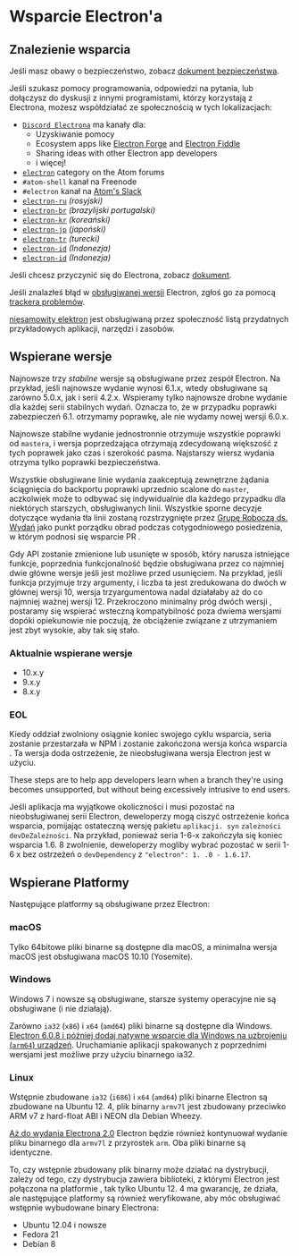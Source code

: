 # Wsparcie Electron'a

## Znalezienie wsparcia

Jeśli masz obawy o bezpieczeństwo, zobacz [dokument bezpieczeństwa](https://github.com/electron/electron/tree/master/SECURITY.md).

Jeśli szukasz pomocy programowania, odpowiedzi na pytania, lub dołączysz do dyskusji z innymi programistami, którzy korzystają z Electrona, możesz współdziałać ze społecznością w tych lokalizacjach:
- [`Discord Electrona`](https://discord.com/invite/electron) ma kanały dla:
  - Uzyskiwanie pomocy
  - Ecosystem apps like [Electron Forge](https://github.com/electron-userland/electron-forge) and [Electron Fiddle](https://github.com/electron/fiddle)
  - Sharing ideas with other Electron app developers
  - i więcej!
- [`electron`](https://discuss.atom.io/c/electron) category on the Atom forums
- `#atom-shell` kanał na Freenode
- `#electron` kanał na [Atom's Slack](https://discuss.atom.io/t/join-us-on-slack/16638?source_topic_id=25406)
- [`electron-ru`](https://telegram.me/electron_ru) *(rosyjski)*
- [`electron-br`](https://electron-br.slack.com) *(brazylijski portugalski)*
- [`electron-kr`](https://electron-kr.github.io/electron-kr) *(koreański)*
- [`electron-jp`](https://electron-jp.slack.com) *(japoński)*
- [`electron-tr`](https://electron-tr.herokuapp.com) *(turecki)*
- [`electron-id`](https://electron-id.slack.com) *(Indonezja)*
- [`electron-id`](https://electronpl.github.io) *(Indonezja)*

Jeśli chcesz przyczynić się do Electrona, zobacz [dokument](https://github.com/electron/electron/blob/master/CONTRIBUTING.md).

Jeśli znalazłeś błąd w [obsługiwanej wersji](#supported-versions) Electron, zgłoś go za pomocą [trackera problemów](../development/issues.md).

[niesamowity elektron](https://github.com/sindresorhus/awesome-electron) jest obsługiwaną przez społeczność listą przydatnych przykładowych aplikacji, narzędzi i zasobów.

## Wspierane wersje

Najnowsze trzy *stabilne* wersje są obsługiwane przez zespół Electron. Na przykład, jeśli najnowsze wydanie wynosi 6.1.x, wtedy obsługiwane są zarówno 5.0.x, jak i serii 4.2.x.  Wspieramy tylko najnowsze drobne wydanie dla każdej serii stabilnych wydań.  Oznacza to, że w przypadku poprawki zabezpieczeń 6.1. otrzymamy poprawkę, ale nie wydamy nowej wersji 6.0.x.

Najnowsze stabilne wydanie jednostronnie otrzymuje wszystkie poprawki od `mastera`, i wersja poprzedzająca otrzymają zdecydowaną większość z tych poprawek jako czas i szerokość pasma. Najstarszy wiersz wydania otrzyma tylko poprawki bezpieczeństwa.

Wszystkie obsługiwane linie wydania zaakceptują zewnętrzne żądania ściągnięcia do backportu poprawki uprzednio scalone do `master`, aczkolwiek może to odbywać się indywidualnie dla każdego przypadku dla niektórych starszych, obsługiwanych linii. Wszystkie sporne decyzje dotyczące wydania tła linii zostaną rozstrzygnięte przez [Grupę Roboczą ds. Wydań](https://github.com/electron/governance/tree/master/wg-releases) jako punkt porządku obrad podczas cotygodniowego posiedzenia, w którym podnosi się wsparcie PR .

Gdy API zostanie zmienione lub usunięte w sposób, który narusza istniejące funkcje, poprzednia funkcjonalność będzie obsługiwana przez co najmniej dwie główne wersje jeśli jest możliwe przed usunięciem. Na przykład, jeśli funkcja przyjmuje trzy argumenty, i liczba ta jest zredukowana do dwóch w głównej wersji 10, wersja trzyargumentowa nadal działałaby aż do co najmniej ważnej wersji 12. Przekroczono minimalny próg dwóch wersji , postaramy się wspierać wsteczną kompatybilność poza dwiema wersjami dopóki opiekunowie nie poczują, że obciążenie związane z utrzymaniem jest zbyt wysokie, aby tak się stało.

### Aktualnie wspierane wersje
- 10.x.y
- 9.x.y
- 8.x.y

### EOL

Kiedy oddział zwolniony osiągnie koniec swojego cyklu wsparcia, seria zostanie przestarzała w NPM i zostanie zakończona wersja końca wsparcia . Ta wersja doda ostrzeżenie, że nieobsługiwana wersja Electron jest w użyciu.

These steps are to help app developers learn when a branch they're using becomes unsupported, but without being excessively intrusive to end users.

Jeśli aplikacja ma wyjątkowe okoliczności i musi pozostać na nieobsługiwanej serii Electron, deweloperzy mogą ciszyć ostrzeżenie końca wsparcia, pomijając ostateczną wersję pakietu `aplikacji. syn` `zależności devDeZależności`. Na przykład, ponieważ seria 1-6-x zakończyła się koniec wsparcia 1.6. 8 zwolnienie, deweloperzy mogliby wybrać pozostać w serii 1-6 x bez ostrzeżeń o `devDependency` z `"electron": 1. .0 - 1.6.17`.

## Wspierane Platformy

Następujące platformy są obsługiwane przez Electron:

### macOS

Tylko 64bitowe pliki binarne są dostępne dla macOS, a minimalna wersja macOS jest obsługiwana macOS 10.10 (Yosemite).

### Windows

Windows 7 i nowsze są obsługiwane, starsze systemy operacyjne nie są obsługiwane (i nie działają).

Zarówno `ia32` (`x86`) i `x64` (`amd64`) pliki binarne są dostępne dla Windows. [Electron 6.0.8 i później dodaj natywne wsparcie dla Windows na uzbrojeniu (`arm64`) urządzeń](windows-arm.md). Uruchamianie aplikacji spakowanych z poprzednimi wersjami jest możliwe przy użyciu binarnego ia32.

### Linux

Wstępnie zbudowane `ia32` (`i686`) i `x64` (`amd64`) pliki binarne Electron są zbudowane na Ubuntu 12. 4, plik binarny `armv7l` jest zbudowany przeciwko ARM v7 z hard-float ABI i NEON dla Debian Wheezy.

[Aż do wydania Electrona 2.0](../breaking-changes.md#duplicate-arm-assets) Electron będzie również kontynuował wydanie pliku binarnego dla `armv7l` z przyrostek `arm`. Oba pliki binarne są identyczne.

To, czy wstępnie zbudowany plik binarny może działać na dystrybucji, zależy od tego, czy dystrybucja zawiera biblioteki, z którymi Electron jest połączona na platformie , tak tylko Ubuntu 12. 4 ma gwarancję, że działa, ale następujące platformy są również weryfikowane, aby móc obsługiwać wstępnie wybudowane binary Electrona:

* Ubuntu 12.04 i nowsze
* Fedora 21
* Debian 8
